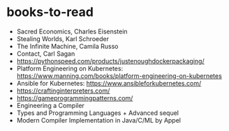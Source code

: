 # books-to-read

* Sacred Economics, Charles Eisenstein
* Stealing Worlds, Karl Schroeder
* The Infinite Machine, Camila Russo
* Contact, Carl Sagan
* https://pythonspeed.com/products/justenoughdockerpackaging/
* Platform Engineering on Kubernetes: https://www.manning.com/books/platform-engineering-on-kubernetes
* Ansible for Kubernetes: https://www.ansibleforkubernetes.com/
* https://craftinginterpreters.com/
* https://gameprogrammingpatterns.com/
* Engineering a Compiler
* Types and Programming Languages + Advanced sequel
* Modern Compiler Implementation in Java/C/ML by Appel
